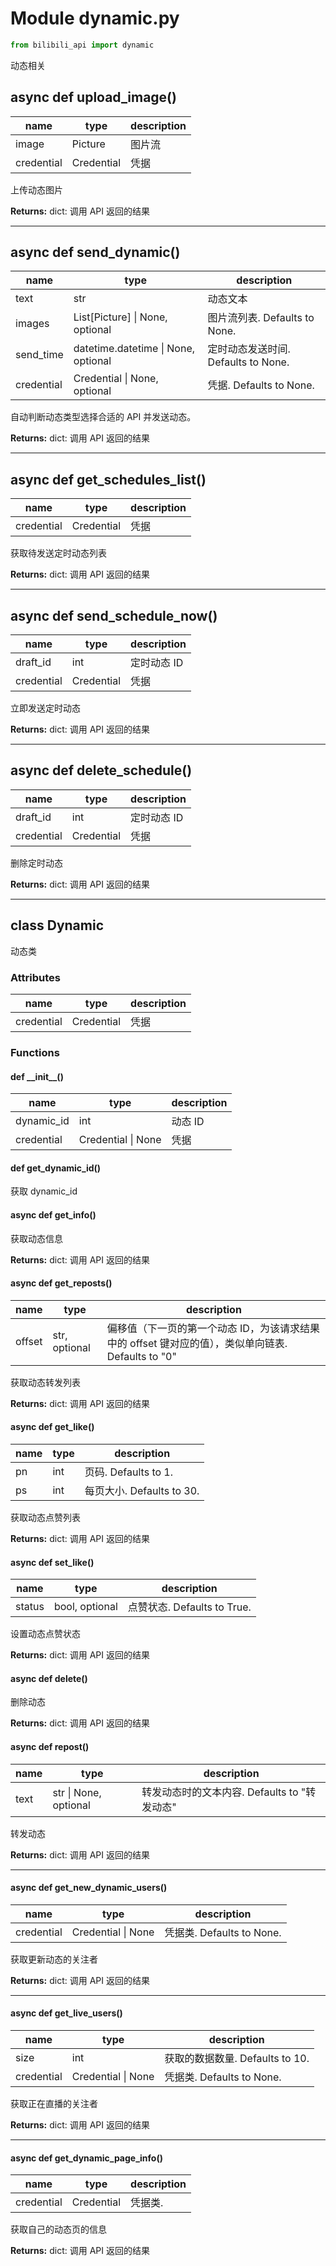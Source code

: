 # Module dynamic.py

```python
from bilibili_api import dynamic
```

动态相关

## async def upload_image()

| name         | type              | description |
| ------------ | ----------------- | ----------- |
| image        | Picture           | 图片流      |
| credential   | Credential        | 凭据        |

上传动态图片

**Returns:** dict: 调用 API 返回的结果

---

## async def send_dynamic()

| name         | type                              | description                         |
| ------------ | --------------------------------- | ----------------------------------- |
| text         | str                               | 动态文本                            |
| images       | List[Picture] \| None, optional | 图片流列表. Defaults to None.       |
| send_time    | datetime.datetime \| None, optional       | 定时动态发送时间. Defaults to None. |
| credential   | Credential \| None, optional              | 凭据. Defaults to None.             |

自动判断动态类型选择合适的 API 并发送动态。

**Returns:** dict: 调用 API 返回的结果

---

## async def get_schedules_list()

| name       | type       | description |
| ---------- | ---------- | ----------- |
| credential | Credential | 凭据        |

获取待发送定时动态列表

**Returns:** dict: 调用 API 返回的结果

---

## async def send_schedule_now()

| name       | type       | description |
| ---------- | ---------- | ----------- |
| draft_id   | int        | 定时动态 ID |
| credential | Credential | 凭据        |

立即发送定时动态

**Returns:** dict: 调用 API 返回的结果

---

## async def delete_schedule()

| name       | type       | description |
| ---------- | ---------- | ----------- |
| draft_id   | int        | 定时动态 ID |
| credential | Credential | 凭据        |

删除定时动态

**Returns:** dict: 调用 API 返回的结果

---

## class Dynamic

动态类

### Attributes

| name | type | description |
| ---- | ---- | ----------- |
| credential | Credential | 凭据 |

### Functions

#### def \_\_init\_\_()

| name       | type       | description |
| ---------- | ---------- | ----------- |
| dynamic_id | int        | 动态 ID     |
| credential | Credential \| None | 凭据        |

#### def get_dynamic_id()

获取 dynamic_id

#### async def get_info()

获取动态信息

**Returns:** dict: 调用 API 返回的结果

#### async def get_reposts()

| name   | type          | description                                                  |
| ------ | ------------- | ------------------------------------------------------------ |
| offset | str, optional | 偏移值（下一页的第一个动态 ID，为该请求结果中的 offset 键对应的值），类似单向链表. Defaults to "0" |

获取动态转发列表

**Returns:** dict: 调用 API 返回的结果

#### async def get_like()

| name   | type           | description                 |
| ------ | -------------- | --------------------------- |
| pn | int | 页码. Defaults to 1. |
| ps | int | 每页大小. Defaults to 30. |

获取动态点赞列表

**Returns:** dict: 调用 API 返回的结果

#### async def set_like()

| name   | type           | description                 |
| ------ | -------------- | --------------------------- |
| status | bool, optional | 点赞状态. Defaults to True. |

设置动态点赞状态

**Returns:** dict: 调用 API 返回的结果

#### async def delete()

删除动态

**Returns:** dict: 调用 API 返回的结果

#### async def repost()

| name | type          | description                                  |
| ---- | ------------- | -------------------------------------------- |
| text | str \| None, optional | 转发动态时的文本内容. Defaults to "转发动态" |

转发动态

**Returns:** dict: 调用 API 返回的结果

---

#### async def get_new_dynamic_users()

| name | type | description |
| - | - | - |
| credential | Credential \| None | 凭据类. Defaults to None. |

获取更新动态的关注者

**Returns:** dict: 调用 API 返回的结果

---

#### async def get_live_users()

| name | type | description |
| - | - | - |
| size | int | 获取的数据数量. Defaults to 10.  |
| credential | Credential \| None | 凭据类. Defaults to None. |

获取正在直播的关注者

**Returns:** dict: 调用 API 返回的结果

---

#### async def get_dynamic_page_info()

| name | type | description |
| - | - | - |
| credential | Credential | 凭据类. |

获取自己的动态页的信息

**Returns:** dict: 调用 API 返回的结果
